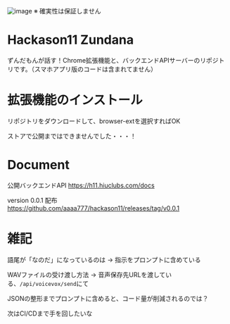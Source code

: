 ![image](https://user-images.githubusercontent.com/27488794/218300001-9c7c543f-9f0e-4f88-9b5e-9e888e9a2b80.png)
※ 確実性は保証しません

# Hackason11 Zundana

ずんだもんが話す！Chrome拡張機能と、バックエンドAPIサーバーのリポジトリです。（スマホアプリ版のコードは含まれてません）

# 拡張機能のインストール

リポジトリをダウンロードして、browser-extを選択すればOK

ストアで公開まではできませんでした・・・！

# Document

公開バックエンドAPI
https://h11.hiuclubs.com/docs

version 0.0.1 配布
https://github.com/aaaa777/hackason11/releases/tag/v0.0.1

# 雑記

語尾が「なのだ」になっているのは → 指示をプロンプトに含めている

WAVファイルの受け渡し方法 → 音声保存先URLを渡している、`/api/voicevox/send`にて

JSONの整形までプロンプトに含めると、コード量が削減されるのでは？

次はCI/CDまで手を回したいな

